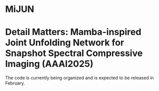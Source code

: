 # MiJUN
# Detail Matters: Mamba-inspired Joint Unfolding Network for Snapshot Spectral Compressive Imaging (AAAI2025)

The code is currently being organized and is expected to be released in February.
